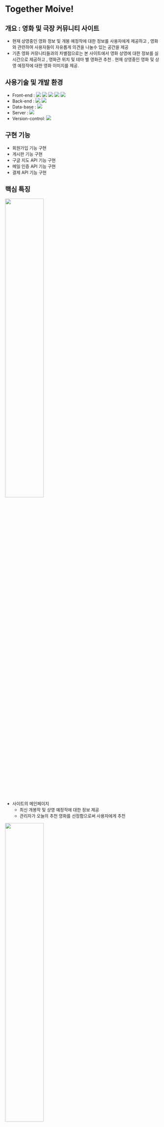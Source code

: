 # Together Moive!

## 개요 : 영화 및 극장  커뮤니티 사이트 

+ 현재 상영중인 영화 정보 및 개봉 예정작에 대한 정보를 사용자에게 제공하고 , 영화와 관련하여 사용자들이 자유롭게 의견을 나눌수 있는 공간을 제공 
+ 기존 영화 커뮤니티들과의 차별점으로는 본 사이트에서 영화 상영에 대한 정보를 실시간으로 제공하고 , 영화관 위치 및 테마 별 영화관 추천 . 현재 상영중인 영화 및 상영 예정작에 대한 영화 이미지를 제공.


## 사용기술 및 개발 환경

+ Front-end : <img src="https://img.shields.io/badge/html-E34F26?style=for-the-badge&logo=html5&logoColor=white"> <img src="https://img.shields.io/badge/css-1572B6?style=for-the-badge&logo=css3&logoColor=white"> <img src="https://img.shields.io/badge/javascript-F7DF1E?style=for-the-badge&logo=javascript&logoColor=black"> <img src="https://img.shields.io/badge/jquery-0769AD?style=for-the-badge&logo=jquery&logoColor=white"> <img src="https://img.shields.io/badge/bootstrap-7952B3?style=for-the-badge&logo=bootstrap&logoColor=white">
+ Back-end : <img src="https://img.shields.io/badge/JAVA-007396?style=for-the-badge&logo=java&logoColor=white"> <img src="https://img.shields.io/badge/Spring-6DB33F?style=for-the-badge&logo=Spring&logoColor=white">   
+ Data-base : <img src="https://img.shields.io/badge/oracle-F80000?style=for-the-badge&logo=oracle&logoColor=white">
+ Server : <img src="https://img.shields.io/badge/github-181717?style=for-the-badge&logo=github&logoColor=white">  
+ Version-control: <img src="https://img.shields.io/badge/apache tomcat-F8DC75?style=for-the-badge&logo=apachetomcat&logoColor=white">

## 구현 기능 

+ 회원가입 기능 구현 
+ 게시판 기능 구현 
+ 구글 지도 API 기능 구현 
+ 메일 인증 API 기능 구현 
+ 결제 API 기능 구현


## 핵심 특징
<img src ="https://user-images.githubusercontent.com/73329610/128127585-bd6851a6-33a6-4881-997e-e8b6ea37239a.png" width="50%" height="50%">

* 사이트의 메인페이지 
  * 최신 개봉작 및 상영 예정작에 대한 정보 제공  
  * 관리자가 오늘의 추천 영화를 선정함으로써 사용자에게 추천  
  

<img src ="https://user-images.githubusercontent.com/73329610/128128857-3bd94d1e-09f0-4744-84ac-2656944b5ec5.png" width="50%" height="50%">

* 박스오피스 , 최신 개봉작, 상영예정작을 구분하여 사용자에게 영회 정보 제공 


<img src ="https://user-images.githubusercontent.com/73329610/128127631-797ad6fa-1643-429a-8ba8-e1bc77a6cb84.png" width="50%" height="50%">

* 친구 , 커플 , 솔로가 갈만한 영화관 특징을 구분지어 영화관 정보 제공 
  

## 설계 주안점
+ 홈페이지 로그인 시 일반회원 , 관리자로 나누어 각각의 필요한 기능 및 페이지 구현 
+ Front-end view 단 구현 시 Include 와 jsp 및 csss 코드를 분리하여 코드 재활용 향상
+ 각 단위 기능 별로 책임자를 선정하여 기능 구현 
+ 깃 허브 이용시 팀장과 팀원들로 구분하여 각 역할에 맞는 업무 수행 
+ 에러 발생 시 원인 및 해결 방안을 팀장 및 팀원들에게 공유 


## 팀원별 단위 업무

임 종 부 (팀장) : 프로젝트 일정 관리 / 프로젝트 기술 가이드 / 깃허브 관리 / 프로젝트 Front-end 구현 / 맴버 기능구현 

전 상 수 : DB 생성 및 관리 / 영화 정보 게시판을 통해 영화 정보를 제공하는 기능을 담당 및 구현

이 규 진 : 메인페이지 / 로그인 / 회원 가입 / 굿즈 / 구매 페이지 작성 / Goods 사진 게시판을 통해 상품등록 및 상품판매 기능 구현 
         
서 민 기 : 추천영화 , 오늘의 영화 CRUD 구현 / 게시판 소분류 목록 / 상세보기 /

윤 선 아 : 로그인바 , 헤더 및 footer 구현 / 기능 상 세분하여 각각의 파일에 Influde할 수 있도록 수정 

김 신    :  회원 탈퇴 view 및 기능 단 구현 

